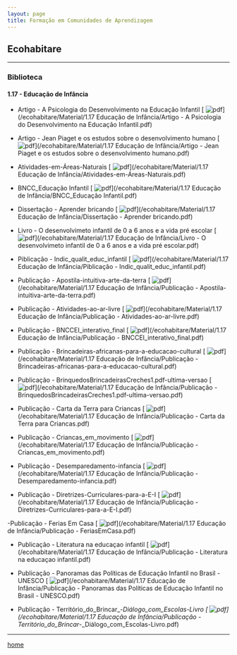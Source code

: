 ```yaml
---
layout: page
title: Formação em Comunidades de Aprendizagem
---
```

## Ecohabitare
---
### Biblioteca  



#### 1.17  - Educação de Infância

- Artigo - A Psicologia do Desenvolvimento na Educação Infantil [ ![pdf](/pages/icons16/pdf-icon.png)](/ecohabitare/Material/1.17 Educação de Infância/Artigo - A Psicologia do Desenvolvimento na Educação Infantil.pdf)

- Artigo - Jean Piaget e os estudos sobre o desenvolvimento humano [ ![pdf](/pages/icons16/pdf-icon.png)](/ecohabitare/Material/1.17 Educação de Infância/Artigo - Jean Piaget e os estudos sobre o desenvolvimento humano.pdf)


- Atividades-em-Áreas-Naturais [ ![pdf](/pages/icons16/pdf-icon.png)](/ecohabitare/Material/1.17 Educação de Infância/Atividades-em-Áreas-Naturais.pdf)


- BNCC_Educação Infantil [ ![pdf](/pages/icons16/pdf-icon.png)](/ecohabitare/Material/1.17 Educação de Infância/BNCC_Educação Infantil.pdf)


- Dissertação - Aprender bricando [ ![pdf](/pages/icons16/pdf-icon.png)](/ecohabitare/Material/1.17 Educação de Infância/Dissertação - Aprender bricando.pdf)


- Livro - O desenvolvimeto infantil de 0 a 6 anos e a vida pré escolar  [ ![pdf](/pages/icons16/pdf-icon.png)](/ecohabitare/Material/1.17 Educação de Infância/Livro - O desenvolvimeto infantil de 0 a 6 anos e a vida pré escolar.pdf)


- Piblicação - Indic_qualit_educ_infantil [ ![pdf](/pages/icons16/pdf-icon.png)](/ecohabitare/Material/1.17 Educação de Infância/Piblicação - Indic_qualit_educ_infantil.pdf)


- Publicação - Apostila-intuitiva-arte-da-terra [ ![pdf](/pages/icons16/pdf-icon.png)](/ecohabitare/Material/1.17 Educação de Infância/Publicação - Apostila-intuitiva-arte-da-terra.pdf)


- Publicação - Atividades-ao-ar-livre [ ![pdf](/pages/icons16/pdf-icon.png)](/ecohabitare/Material/1.17 Educação de Infância/Publicação - Atividades-ao-ar-livre.pdf)


- Publicação - BNCCEI_interativo_final [ ![pdf](/pages/icons16/pdf-icon.png)](/ecohabitare/Material/1.17 Educação de Infância/Publicação - BNCCEI_interativo_final.pdf)


- Publicação - Brincadeiras-africanas-para-a-educacao-cultural [ ![pdf](/pages/icons16/pdf-icon.png)](/ecohabitare/Material/1.17 Educação de Infância/Publicação - Brincadeiras-africanas-para-a-educacao-cultural.pdf)


- Publicação - BrinquedosBrincadeirasCreches1.pdf-ultima-versao [ ![pdf](/pages/icons16/pdf-icon.png)](/ecohabitare/Material/1.17 Educação de Infância/Publicação - BrinquedosBrincadeirasCreches1.pdf-ultima-versao.pdf)


- Publicação - Carta da Terra para Criancas [ ![pdf](/pages/icons16/pdf-icon.png)](/ecohabitare/Material/1.17 Educação de Infância/Publicação - Carta da Terra para Criancas.pdf)


- Publicação - Criancas_em_movimento [ ![pdf](/pages/icons16/pdf-icon.png)](/ecohabitare/Material/1.17 Educação de Infância/Publicação - Criancas_em_movimento.pdf)


- Publicação - Desemparedamento-infancia [ ![pdf](/pages/icons16/pdf-icon.png)](/ecohabitare/Material/1.17 Educação de Infância/Publicação - Desemparedamento-infancia.pdf)


- Publicação - Diretrizes-Curriculares-para-a-E-I [ ![pdf](/pages/icons16/pdf-icon.png)](/ecohabitare/Material/1.17 Educação de Infância/Publicação - Diretrizes-Curriculares-para-a-E-I.pdf)


-Publicação - Ferias Em Casa [ ![pdf](/pages/icons16/pdf-icon.png)](/ecohabitare/Material/1.17 Educação de Infância/Publicação - FeriasEmCasa.pdf)


- Publicação - Literatura na educaçao infantil [ ![pdf](/pages/icons16/pdf-icon.png)](/ecohabitare/Material/1.17 Educação de Infância/Publicação - Literatura na educaçao infantil.pdf)


- Publicação - Panoramas das Políticas de Educação Infantil no Brasil - UNESCO [ ![pdf](/pages/icons16/pdf-icon.png)](/ecohabitare/Material/1.17 Educação de Infância/Publicação - Panoramas das Políticas de Educação Infantil no Brasil - UNESCO.pdf)


- Publicação - Território_do_Brincar_-_Diálogo_com_Escolas-Livro [ ![pdf](/pages/icons16/pdf-icon.png)](/ecohabitare/Material/1.17 Educação de Infância/Publicação - Território_do_Brincar_-_Diálogo_com_Escolas-Livro.pdf)



---
[home](https://itxesco.github.io)
